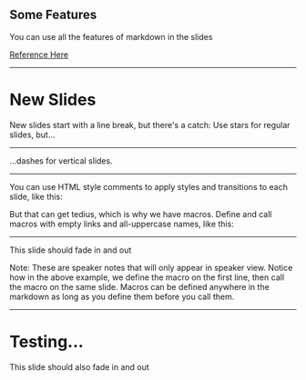 <!-- Example presentation content below: -->
## Some Features

You can use all the features of markdown in the slides

[Reference Here](https://revealjs.com/markdown/)

***

# New Slides

New slides start with a line break, but there's a catch:
Use stars for regular slides, but...

---

...dashes for vertical slides.

***

You can use HTML style comments to apply
styles and transitions to each slide, like this:

<!-- .slide: data-transition="slide-in fade-out" -->

But that can get tedius, which is why we have macros. 
Define and call macros with empty links and all-uppercase names, like this:

---

[](FADE1)<!-- .slide: data-transition="fade" -->
[](FADE1)

This slide should fade in and out

Note: These are speaker notes that will only appear in speaker view. 
Notice how in the above example, we define the macro on the first line,
then call the macro on the same slide.
Macros can be defined anywhere in the markdown as long as you define
them before you call them.

---

[](FADE1)

# Testing...

This slide should also fade in and out


